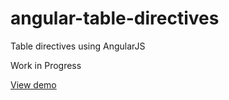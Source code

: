 # angular-table-directives
Table directives using AngularJS

Work in Progress

[View demo](https://david-dlc-cerezo.github.io/angular-table-directives/demo)
